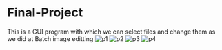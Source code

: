 # Final-Project
This is a GUI program with which we can select files and change them as we did at Batch image editting
![p1](https://user-images.githubusercontent.com/103096307/169653188-6802e03a-6f20-4de5-a204-cfc4a493de15.PNG)
![p2](https://user-images.githubusercontent.com/103096307/169653197-91801cd4-c01a-4d23-af14-0515fa6a1248.PNG)
![p3](https://user-images.githubusercontent.com/103096307/169653202-d5bdffd3-6269-4c6a-804b-63f78cc77429.PNG)
![p4](https://user-images.githubusercontent.com/103096307/169653208-20942c7f-9fc6-4292-b6be-b7fd535b4ea6.PNG)
